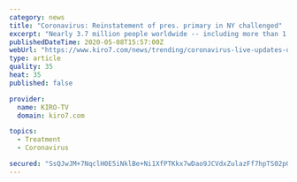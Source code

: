 ```yaml
---
category: news
title: "Coronavirus: Reinstatement of pres. primary in NY challenged"
excerpt: "Nearly 3.7 million people worldwide -- including more than 1.2 million in the United States – have been infected with the new coronavirus, and the number of deaths from the outbreak continues to rise."
publishedDateTime: 2020-05-08T15:57:00Z
webUrl: "https://www.kiro7.com/news/trending/coronavirus-live-updates-us-deaths-top-71000-total-cases-surpass-12-million/UV33JTP63VDQRLEULRIMESMN7M/"
type: article
quality: 35
heat: 35
published: false

provider:
  name: KIRO-TV
  domain: kiro7.com

topics:
  - Treatment
  - Coronavirus

secured: "SsQJwJM+7NqclH0E5iNklBe+Ni1XfPTKkx7wDao9JCVdxZulazFf7hpTS02pGnmgEKN92a+Ri0d7MPxOeh1zyQAsPbl0mlbtmhzggBgZ2059i5aw+Cyha2N0TmH0CRYadRdUBaX3uXWTSGnItKX9K1owUYO8hS67zg+mOVbSoFQ6qT0JgqxZjJbfOQHcJXwTZx87586SAq9VKn0p8wMxUggMbXlmMlbP15SOEQVgw3CXNiCWaJVTZP87g9iLEGNofgqiPYJuTr6iveIrjznUB1nm6oUqVBl/XdwuC9Z9C90m7MDlBHOG7tTH12TVDnrCZB3xISgJMHgNjsU0aaatHljb9u0IJvUbCarBUP6J0AxkfB2T/uw4XMGDF/DQ45akafkQYL5pEFbru2xMrf7fKpNxGdZcgFuArvI017XZ803SBqw2XkA3QfHY5FDQGKhm4oa/tSRrIQSmnHB4dY2CF6YYkoPI8PNtTiRpx4/YCRo=;mFsVeQRJGFXpIX+mQToHJQ=="
---
```


